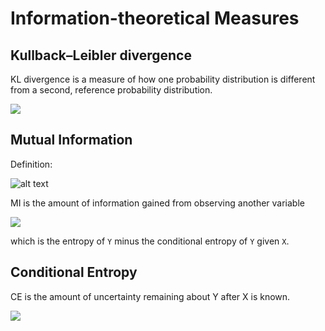 Information-theoretical Measures
===

Kullback–Leibler divergence
---
KL divergence is a measure of how one probability distribution is different from a second, reference probability distribution.

![](https://wikimedia.org/api/rest_v1/media/math/render/svg/a32176917e2304cf7c3a1e59220bf303d7f136c6)

Mutual Information
---
Definition:

![alt text](https://wikimedia.org/api/rest_v1/media/math/render/svg/b8da24e3338c5cadd04dd823feb3fbd85d95c611)

MI is the amount of information gained from observing another variable

![](https://wikimedia.org/api/rest_v1/media/math/render/svg/209285ec1c887eaef3321b960b115857d8b1c099)

which is the entropy of `Y` minus the conditional entropy of `Y` given `X`.

Conditional Entropy
---
CE is the amount of uncertainty remaining about Y after X is known.

![](https://wikimedia.org/api/rest_v1/media/math/render/svg/c200b367c0f09c8d1faad3319c6c393d3ebbe539)
